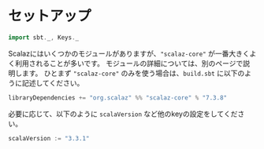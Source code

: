 # セットアップ

```scala mdoc:invisible
import sbt._, Keys._
```

Scalazにはいくつかのモジュールがありますが、`"scalaz-core"` が一番大きくよく利用されることが多いです。
モジュールの詳細については、別のページで説明します。
ひとまず `"scalaz-core"` のみを使う場合は、`build.sbt` に以下のように記述してください。

```scala mdoc:silent
libraryDependencies += "org.scalaz" %% "scalaz-core" % "7.3.8"
```

必要に応じて、以下のように `scalaVersion` など他のkeyの設定をしてください。

```scala mdoc:silent
scalaVersion := "3.3.1"
```
